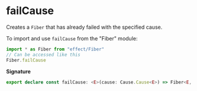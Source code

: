 # failCause

Creates a `Fiber` that has already failed with the specified cause.

To import and use `failCause` from the "Fiber" module:

```ts
import * as Fiber from "effect/Fiber"
// Can be accessed like this
Fiber.failCause
```

**Signature**

```ts
export declare const failCause: <E>(cause: Cause.Cause<E>) => Fiber<E, never>
```
